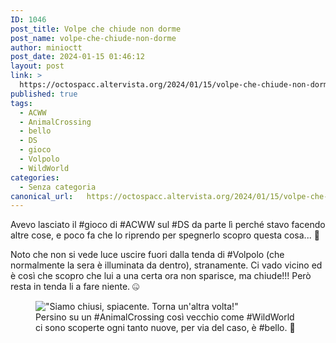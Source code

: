 ```yaml
---
ID: 1046
post_title: Volpe che chiude non dorme
post_name: volpe-che-chiude-non-dorme
author: minioctt
post_date: 2024-01-15 01:46:12
layout: post
link: >
  https://octospacc.altervista.org/2024/01/15/volpe-che-chiude-non-dorme/
published: true
tags:
  - ACWW
  - AnimalCrossing
  - bello
  - DS
  - gioco
  - Volpolo
  - WildWorld
categories:
  - Senza categoria
canonical_url:   https://octospacc.altervista.org/2024/01/15/volpe-che-chiude-non-dorme/
---
```

<!-- wp:paragraph -->
<p>Avevo lasciato il #gioco di #ACWW sul #DS da parte lì perché stavo facendo altre cose, e poco fa che lo riprendo per spegnerlo scopro questa cosa... 🤖</p>
<!-- /wp:paragraph -->

<!-- wp:paragraph -->
<p>Noto che non si vede luce uscire fuori dalla tenda di #Volpolo (che normalmente la sera è illuminata da dentro), stranamente. Ci vado vicino ed è così che scopro che lui a una certa ora non sparisce, ma chiude!!! Però resta in tenda li a fare niente. 🤐</p>
<!-- /wp:paragraph -->

<!-- wp:paragraph -->
<p></p>
<!-- /wp:paragraph -->

<!-- wp:image {"id":1045,"sizeSlug":"large","linkDestination":"none"} -->
<figure class="wp-block-image size-large"><img src="{{site.cdnurl}}/assets/uploads/2024/01/img_2024-01-15-01-14-07-1515854752579674379178-960x1280.jpg" alt="&quot;Siamo chiusi, spiacente. Torna un'altra volta!&quot;" class="wp-image-1045"/><figcaption class="wp-element-caption">Persino su un #AnimalCrossing così vecchio come #WildWorld ci sono scoperte ogni tanto nuove, per via del caso, è #bello. 🐢</figcaption></figure>
<!-- /wp:image -->